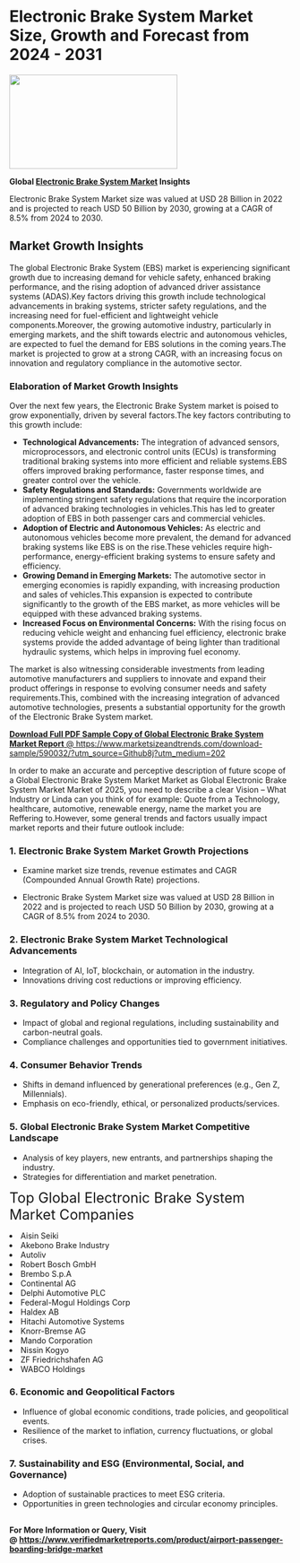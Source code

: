<H1>Electronic Brake System Market Size, Growth and Forecast from 2024 - 2031</H1><img class="aligncenter size-medium wp-image-584254" src="https://thirdeyenews.in/wp-content/uploads/2024/09/Global-Market-Research-300x168.jpeg" alt="" width="300" height="168" /><p><strong>Global&nbsp;<a href="https://www.marketsizeandtrends.com/download-sample/590032/?utm_source=Github8j?utm_medium=202">Electronic Brake System Market</a> Insights</strong></p><p>Electronic Brake System Market size was valued at USD 28 Billion in 2022 and is projected to reach USD 50 Billion by 2030, growing at a CAGR of 8.5% from 2024 to 2030.</p><p><h2>Market Growth Insights</h2> <p>The global Electronic Brake System (EBS) market is experiencing significant growth due to increasing demand for vehicle safety, enhanced braking performance, and the rising adoption of advanced driver assistance systems (ADAS).Key factors driving this growth include technological advancements in braking systems, stricter safety regulations, and the increasing need for fuel-efficient and lightweight vehicle components.Moreover, the growing automotive industry, particularly in emerging markets, and the shift towards electric and autonomous vehicles, are expected to fuel the demand for EBS solutions in the coming years.The market is projected to grow at a strong CAGR, with an increasing focus on innovation and regulatory compliance in the automotive sector.</p> <p><a href="#"></a></p> <h3>Elaboration of Market Growth Insights</h3> <p>Over the next few years, the Electronic Brake System market is poised to grow exponentially, driven by several factors.The key factors contributing to this growth include:</p> <ul> <li><strong>Technological Advancements:</strong> The integration of advanced sensors, microprocessors, and electronic control units (ECUs) is transforming traditional braking systems into more efficient and reliable systems.EBS offers improved braking performance, faster response times, and greater control over the vehicle.</li> <li><strong>Safety Regulations and Standards:</strong> Governments worldwide are implementing stringent safety regulations that require the incorporation of advanced braking technologies in vehicles.This has led to greater adoption of EBS in both passenger cars and commercial vehicles.</li> <li><strong>Adoption of Electric and Autonomous Vehicles:</strong> As electric and autonomous vehicles become more prevalent, the demand for advanced braking systems like EBS is on the rise.These vehicles require high-performance, energy-efficient braking systems to ensure safety and efficiency.</li> <li><strong>Growing Demand in Emerging Markets:</strong> The automotive sector in emerging economies is rapidly expanding, with increasing production and sales of vehicles.This expansion is expected to contribute significantly to the growth of the EBS market, as more vehicles will be equipped with these advanced braking systems.</li> <li><strong>Increased Focus on Environmental Concerns:</strong> With the rising focus on reducing vehicle weight and enhancing fuel efficiency, electronic brake systems provide the added advantage of being lighter than traditional hydraulic systems, which helps in improving fuel economy.</li> </ul> <p>The market is also witnessing considerable investments from leading automotive manufacturers and suppliers to innovate and expand their product offerings in response to evolving consumer needs and safety requirements.This, combined with the increasing integration of advanced automotive technologies, presents a substantial opportunity for the growth of the Electronic Brake System market.</p> <p><a href="#"></p><p><span class=""><strong>Download Full PDF Sample Copy of Global Electronic Brake System Market Report</strong> @ <a href="https://www.marketsizeandtrends.com/download-sample/590032/?utm_source=Github8j?utm_medium=202" target="_blank">https://www.marketsizeandtrends.com/download-sample/590032/?utm_source=Github8j?utm_medium=202</a></span></p><p>In order to make an accurate and perceptive description of future scope of a Global&nbsp;Electronic Brake System Market Market as Global&nbsp;Electronic Brake System Market Market of 2025, you need to describe a clear Vision &ndash; What Industry or Linda can you think of for example: Quote from a Technology, healthcare, automotive, renewable energy, name the market you are Reffering to.However, some general trends and factors usually impact market reports and their future outlook include:</p><h3>1.&nbsp;<strong>Electronic Brake System Market Growth Projections</strong></h3><ul><li>Examine market size trends, revenue estimates and CAGR (Compounded Annual Growth Rate) projections.</li><li><p>Electronic Brake System Market size was valued at USD 28 Billion in 2022 and is projected to reach USD 50 Billion by 2030, growing at a CAGR of 8.5% from 2024 to 2030.</p></li></ul><h3>2.&nbsp;<strong>Electronic Brake System Market Technological Advancements</strong></h3><ul><li>Integration of AI, IoT, blockchain, or automation in the industry.</li><li>Innovations driving cost reductions or improving efficiency.</li></ul><h3>3.&nbsp;<strong>Regulatory and Policy Changes</strong></h3><ul><li>Impact of global and regional regulations, including sustainability and carbon-neutral goals.</li><li>Compliance challenges and opportunities tied to government initiatives.</li></ul><h3>4.&nbsp;<strong>Consumer Behavior Trends</strong></h3><ul><li>Shifts in demand influenced by generational preferences (e.g., Gen Z, Millennials).</li><li>Emphasis on eco-friendly, ethical, or personalized products/services.</li></ul><h3>5.&nbsp;<strong>Global Electronic Brake System Market Competitive Landscape</strong></h3><ul><li>Analysis of key players, new entrants, and partnerships shaping the industry.</li><li>Strategies for differentiation and market penetration.</li></ul><p data-pm-slice="1 1 []"><span style="color: inherit; font-family: inherit; font-size: 25px;">Top Global Electronic Brake System Market Companies</span></p><div class="" data-test-id=""><p><li>Aisin Seiki</li><li> Akebono Brake Industry</li><li> Autoliv</li><li> Robert Bosch GmbH</li><li> Brembo S.p.A</li><li> Continental AG</li><li> Delphi Automotive PLC</li><li> Federal-Mogul Holdings Corp</li><li> Haldex AB</li><li> Hitachi Automotive Systems</li><li> Knorr-Bremse AG</li><li> Mando Corporation</li><li> Nissin Kogyo</li><li> ZF Friedrichshafen AG</li><li> WABCO Holdings</li></p></div><h3>6.&nbsp;<strong>Economic and Geopolitical Factors</strong></h3><ul><li>Influence of global economic conditions, trade policies, and geopolitical events.</li><li>Resilience of the market to inflation, currency fluctuations, or global crises.</li></ul><h3>7.&nbsp;<strong>Sustainability and ESG (Environmental, Social, and Governance)</strong></h3><ul><li>Adoption of sustainable practices to meet ESG criteria.</li><li>Opportunities in green technologies and circular economy principles.</li></ul><h2><strong style="font-size: 14px;">For More Information or Query, Visit @&nbsp;</strong><a style="background-color: #ffffff; font-size: 14px;" href="https://www.marketsizeandtrends.com/report/electronic-brake-system-market/" target="_blank">https://www.verifiedmarketreports.com/product/airport-passenger-boarding-bridge-market</a></h2>
